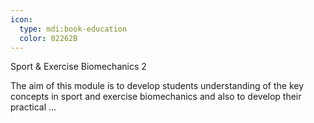 ```yaml
---
icon:
  type: mdi:book-education
  color: 02262B
---
```

Sport & Exercise Biomechanics 2

The aim of this module is to develop students understanding of the key concepts in sport and exercise biomechanics and also to develop their practical ... 
